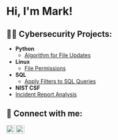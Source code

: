 <h1>Hi, I'm Mark! </h1>

<h2>👨‍💻 Cybersecurity Projects:</h2>

- <b>Python</b>
  - [Algorithm for File Updates](https://github.com/markach151/PythonFileUpdateAlgorithm)
- <b>Linux</b>
  - [File Permissions](https://github.com/markach151/LinuxFilePermissions)
- <b>SQL</b>
  - [Apply Filters to SQL Queries](https://github.com/markach151/FilterSQLQueries)
 - <b>NIST CSF</b>
  - [Incident Report Analysis](https://github.com/markach151/IncidentReportAnalysis) 


<h2> 🤳 Connect with me:</h2>



[<img align="left" alt="JoshMadakor | LinkedIn" width="22px" src="https://cdn.jsdelivr.net/npm/simple-icons@v3/icons/linkedin.svg" />][linkedin]
[<img align="left" alt="JoshMadakor | Instagram" width="22px" src="https://cdn.jsdelivr.net/npm/simple-icons@v3/icons/instagram.svg" />][instagram]

[instagram]: https://www.instagram.com/mark.acheson/
[linkedin]: https://www.linkedin.com/in/markacheson1
